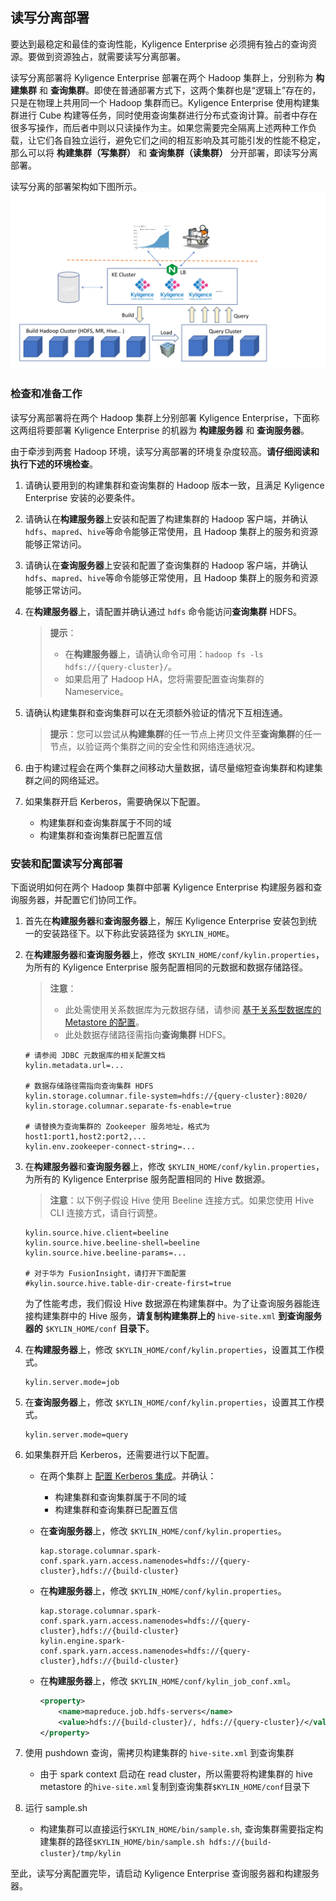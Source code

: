 ## 读写分离部署
要达到最稳定和最佳的查询性能，Kyligence Enterprise 必须拥有独占的查询资源。要做到资源独占，就需要读写分离部署。

读写分离部署将 Kyligence Enterprise 部署在两个 Hadoop 集群上，分别称为 **构建集群** 和 **查询集群**。即使在普通部署方式下，这两个集群也是“逻辑上”存在的，只是在物理上共用同一个 Hadoop 集群而已。Kyligence Enterprise 使用构建集群进行 Cube 构建等任务，同时使用查询集群进行分布式查询计算。前者中存在很多写操作，而后者中则以只读操作为主。如果您需要完全隔离上述两种工作负载，让它们各自独立运行，避免它们之间的相互影响及其可能引发的性能不稳定，那么可以将 **构建集群（写集群）** 和 **查询集群（读集群）** 分开部署，即读写分离部署。

读写分离的部署架构如下图所示。
![](advancing_installation_images/advancing_installation_read_write_separation.png)

### 检查和准备工作

读写分离部署将在两个 Hadoop 集群上分别部署 Kyligence Enterprise，下面称这两组将要部署 Kyligence Enterprise 的机器为 **构建服务器** 和 **查询服务器**。

由于牵涉到两套 Hadoop 环境，读写分离部署的环境复杂度较高。**请仔细阅读和执行下述的环境检查**。

1. 请确认要用到的构建集群和查询集群的 Hadoop 版本一致，且满足 Kyligence Enterprise 安装的必要条件。

2. 请确认在**构建服务器**上安装和配置了构建集群的 Hadoop 客户端，并确认`hdfs`、`mapred`、`hive`等命令能够正常使用，且 Hadoop 集群上的服务和资源能够正常访问。

3. 请确认在**查询服务器**上安装和配置了查询集群的 Hadoop 客户端，并确认`hdfs`、`mapred`、`hive`等命令能够正常使用，且 Hadoop 集群上的服务和资源能够正常访问。

4. 在**构建服务器**上，请配置并确认通过 `hdfs` 命令能访问**查询集群** HDFS。

   > **提示**：
   > - 在**构建服务器**上，请确认命令可用：`hadoop fs -ls hdfs://{query-cluster}/`。
   > - 如果启用了 Hadoop HA，您将需要配置查询集群的 Nameservice。

5. 请确认构建集群和查询集群可以在无须额外验证的情况下互相连通。

   > **提示**：您可以尝试从**构建集群**的任一节点上拷贝文件至**查询集群**的任一节点，以验证两个集群之间的安全性和网络连通状况。

6. 由于构建过程会在两个集群之间移动大量数据，请尽量缩短查询集群和构建集群之间的网络延迟。

7. 如果集群开启 Kerberos，需要确保以下配置。
   - 构建集群和查询集群属于不同的域
   - 构建集群和查询集群已配置互信

### 安装和配置读写分离部署

下面说明如何在两个 Hadoop 集群中部署 Kyligence Enterprise 构建服务器和查询服务器，并配置它们协同工作。

1. 首先在**构建服务器**和**查询服务器**上，解压 Kyligence Enterprise 安装包到统一的安装路径下。以下称此安装路径为 `$KYLIN_HOME`。

2. 在**构建服务器**和**查询服务器**上，修改 `$KYLIN_HOME/conf/kylin.properties`，为所有的 Kyligence Enterprise 服务配置相同的元数据和数据存储路径。

   > **注意**：
   >  - 此处需使用关系数据库为元数据存储，请参阅 [基于关系型数据库的 Metastore 的配置](../../config/metastore_jdbc_settings.cn.md)。
   >  - 此处数据存储路径需指向**查询集群** HDFS。

   ```properties
   # 请参阅 JDBC 元数据库的相关配置文档
   kylin.metadata.url=...
   
   # 数据存储路径需指向查询集群 HDFS
   kylin.storage.columnar.file-system=hdfs://{query-cluster}:8020/
   kylin.storage.columnar.separate-fs-enable=true
   
   # 请替换为查询集群的 Zookeeper 服务地址，格式为 host1:port1,host2:port2,...
   kylin.env.zookeeper-connect-string=...
   ```

3. 在**构建服务器**和**查询服务器**上，修改 `$KYLIN_HOME/conf/kylin.properties`，为所有的 Kyligence Enterprise 服务配置相同的 Hive 数据源。

   > **注意**：以下例子假设 Hive 使用 Beeline 连接方式。如果您使用 Hive CLI 连接方式，请自行调整。

   ```properties
   kylin.source.hive.client=beeline
   kylin.source.hive.beeline-shell=beeline
   kylin.source.hive.beeline-params=...
   
   # 对于华为 FusionInsight，请打开下面配置
   #kylin.source.hive.table-dir-create-first=true
   ```
   为了性能考虑，我们假设 Hive 数据源在构建集群中。为了让查询服务器能连接构建集群中的 Hive 服务，**请复制构建集群上的** `hive-site.xml` **到查询服务器的** `$KYLIN_HOME/conf` **目录下**。

4. 在**构建服务器**上，修改 `$KYLIN_HOME/conf/kylin.properties`，设置其工作模式。

   ```properties
   kylin.server.mode=job
   ```

5. 在**查询服务器**上，修改 `$KYLIN_HOME/conf/kylin.properties`，设置其工作模式。

   ```properties
   kylin.server.mode=query
   ```

6. 如果集群开启 Kerberos，还需要进行以下配置。

   - 在两个集群上 [配置 Kerberos 集成](../../security/kerberos.cn.md)。并确认：
     - 构建集群和查询集群属于不同的域
     - 构建集群和查询集群已配置互信

   - 在**查询服务器**上，修改 `$KYLIN_HOME/conf/kylin.properties`。
     ```properties
     kap.storage.columnar.spark-conf.spark.yarn.access.namenodes=hdfs://{query-cluster},hdfs://{build-cluster}
     ```

   - 在**构建服务器**上，修改 `$KYLIN_HOME/conf/kylin.properties`。
     ```properties
     kap.storage.columnar.spark-conf.spark.yarn.access.namenodes=hdfs://{query-cluster},hdfs://{build-cluster}
     kylin.engine.spark-conf.spark.yarn.access.namenodes=hdfs://{query-cluster},hdfs://{build-cluster}
     ```

   - 在**构建服务器**上，修改 `$KYLIN_HOME/conf/kylin_job_conf.xml`。
     ```xml
     <property>
         <name>mapreduce.job.hdfs-servers</name>
         <value>hdfs://{build-cluster}/, hdfs://{query-cluster}/</value>
     </property>
     ```
7. 使用 pushdown 查询，需拷贝构建集群的 `hive-site.xml` 到查询集群

   - 由于 spark context 启动在 read cluster，所以需要将构建集群的 hive metastore 的`hive-site.xml`复制到查询集群`$KYLIN_HOME/conf`目录下
8. 运行 sample.sh

   - 构建集群可以直接运行`$KYLIN_HOME/bin/sample.sh`, 查询集群需要指定构建集群的路径`$KYLIN_HOME/bin/sample.sh hdfs://{build-cluster}/tmp/kylin`

至此，读写分离配置完毕，请启动 Kyligence Enterprise 查询服务器和构建服务器。
